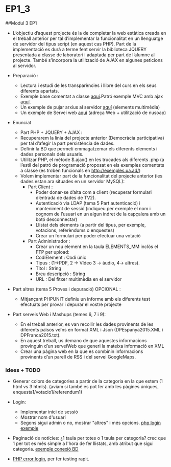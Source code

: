 # EP1_3
##Modul 3 EP1


- L’objectiu d’aquest projecte és la de completar la web estàtica creada en el treball anterior per tal d’implementar la funcionalitat en un llenguatge de servidor del tipus script (en aquest cas PHP). Part de la implementació es durà a terme fent servir la biblioteca JQUERY presentada a classe de laboratori i adaptada per part de l’alumne al projecte. També s’incorpora la utilització de AJAX en algunes peticions al servidor.

- Preparació : 
  - Lectura i estudi de les transparències i llibre del curs en els seus diferents apartats. 
  - Exemple base comentat a classe [aquí](http://exemples.ua.ad/Miki/webapp/).Patró exemple MVC amb ajax [aquí](http://exemples.ua.ad/Miki/MVCphpAjax/).
  - Un exemple de pujar arxius al servidor [aquí](http://www.purosoftware.com/desarrollo-web-scripts-archivos-upload/07-jquery-file-upload-plugin.html) (elements multimèdia)
  - Un exemple de Servei web [aquí](http://donnierock.com/2013/01/17/crear-un-webservice-basico-con-php-y-soap/) (adreça Web + utilització de nusoap)

- Enunciat 
  - Part PHP + JQUERY + AJAX :
  - Recuperarem la línia del projecte anterior (Democràcia participativa)  per tal d’afegir la part persistència de dades.
  - Definir la BD que permeti emmagatzemar els diferents elements i dades personals dels usuaris.
  - Utilitzar PHP, el mètode $.ajax() en les trucades als diferents .php (a l’estil del patró de programació proposat en els exemples comentats a classe (es troben funcionals en http://exemples.ua.ad/)
  - Volem implementar part de la funcionalitat del projecte anterior (les dades estan ara situades en un servidor MySQL):
    - Part Client :
      - Poder donar-se d’alta com a client (recuperar formulari d’entrada de dades de TV2).
      - Autenticació via LDAP (tema 5 Part autenticació) i manteniment de sessió (indiqueu per exemple el nom i cognom de l’usuari en un algun indret de la capçalera amb un botó desconnectar)
      - Llistat dels elements (a partir del tipus, per exemple, votacions, referèndums o enquestes)
      - Crear un formulari per poder efectuar una votació
    - Part Administrador :
      - Crear un nou element en la taula ELEMENTS_MM inclòs el FTP per upload:
      -  CodiElement : Codi únic
      - Tipus : (1->PDF, 2 -> Vídeo 3 -> àudio, 4-> altres). 
      - Titol : String
      - Breu descripció : String
      - URL : Del fitxer multimèdia en el servidor

- Part altres (tema 5 Proves i depuració) OPCIONAL :
  - Mitjançant PHPUNIT definiu un informe amb els diferents test efectuats per provar i depurar el vostre projecte
  
- Part serveis Web i Mashups (temes 6, 7 i 9):
  - En el treball anterior, es van recollir les dades provinents de les diferents països veïns en format XML i Json (DPEspanya2015.XML  i DPFranca2015.txt).
  - En aquest treball, us demano de que aquestes informacions provinguin d’un serveiWeb que generi la mateixa informació en XML
  - Crear una pàgina web en la que es combinin informacions provinents d’un parell de RSS i del servei GoogleMaps.


### Idees + TODO

- Generar colors de categories a partir de la categoria en la que estem (1 html vs 3 htmls). (aviam si també es pot fer amb les pàgines úniques, enquesta1/votacio1/referendum1)

- Login: 
  - Implementar inici de sessió 
  - Mostrar nom d'usuari
  - Segons sigui admin o no, mostrar "altres" i més opcions. [php login exemple](https://css-tricks.com/snippets/php/login-function/)
  
- Paginació de notícies: ¿1 taula per totes o 1 taula per categoria? crec que 1 per tot es més simple a l'hora de fer llistats, amb atribut que sigui categoria. [exemple conexió BD](https://css-tricks.com/snippets/php/basic-database-connection-random-query-display-result/)

- [PHP error login](https://css-tricks.com/snippets/htaccess/php-error-logging/), per fer testing rapit.
